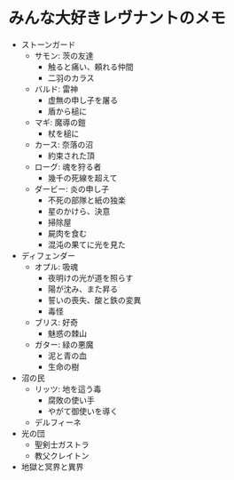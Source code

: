 

# みんな大好きレヴナントのメモ

  - ストーンガード
    - サモン: 茨の友達
      + 触ると痛い、頼れる仲間
      + 二羽のカラス
    - バルド: 雷神
      + 虚無の申し子を屠る
      + 盾から槌に
    - マギ: 魔導の鎧
      + 杖を槌に
    - カース: 奈落の沼
      + 約束された頂
    - ローグ: 魂を狩る者
      + 幾千の死線を超えて
    - ダービー: 炎の申し子
      + 不死の部隊と紙の独楽
      + 星のかけら、決意
      + 掃除屋
      + 屍肉を食む
      + 混沌の果てに光を見た
  - ディフェンダー
    - オプル: 吸魂
      + 夜明けの光が道を照らす
      + 陽が沈み、また昇る
      + 誓いの喪失、酸と鉄の変異
      + 毒怪
    - ブリス: 好奇
      + 魅惑の棘山
    - ガター: 緑の悪魔
      + 泥と青の血
      + 生命の樹
  - 沼の民
    - リッツ: 地を這う毒
      + 腐敗の使い手
      + やがて御使いを導く
    - デルフィーネ
  - 光の団
    - 聖剣士ガストラ
    - 教父クレイトン
  - 地獄と冥界と異界
